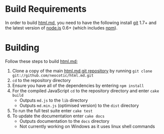 # Build Requirements
In order to build [html.md][], you need to have the following install [git][] 1.7+ and the latest version of [node.js][] 0.6+ (which includes [npm][]).

# Building
Follow these steps to build [html.md][];

1. Clone a copy of the main [html.md git repository](https://github.com/neocotic/html.md) by running `git clone git://github.com/neocotic/html.md.git`
2. `cd` to the repository directory
3. Ensure you have all of the dependencies by entering `npm install`
4. For the compiled JavaScript `cd` to the repository directory and enter `cake build`
   * Outputs `md.js` to the `lib` directory
   * Outputs `md.min.js` (optimised version) to the `dist` directory
5. To run the full test suite enter `cake test`
6. To update the documentation enter `cake docs`
   * Outputs documentation to the `docs` directory
   * Not currently working on Windows as it uses linux shell commands

[git]: http://git-scm.com
[node.js]: http://nodejs.org
[npm]: http://npmjs.org
[html.md]: http://neocotic.com/html.md
